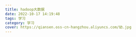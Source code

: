 ```yaml
---
title: hadoop大数据
date: 2022-10-17 14:19:48
tags: 学习
category: 学习
cover: https://qiansen.oss-cn-hangzhou.aliyuncs.com/幼.jpg
---
```

